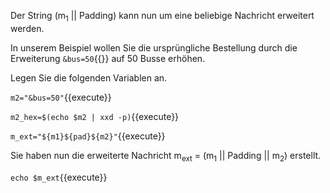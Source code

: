 Der String (m<sub>1</sub> || Padding) kann nun um eine beliebige Nachricht erweitert werden.

In unserem Beispiel wollen Sie die ursprüngliche Bestellung durch die Erweiterung `&bus=50`{{}} auf 50 Busse erhöhen.

Legen Sie die folgenden Variablen an.

`m2="&bus=50"`{{execute}}

`m2_hex=$(echo $m2 | xxd -p)`{{execute}}

`m_ext="${m1}${pad}${m2}"`{{execute}}

Sie haben nun die erweiterte Nachricht 
m<sub>ext</sub> = (m<sub>1</sub> || Padding || m<sub>2</sub>) 
erstellt.

`echo $m_ext`{{execute}}